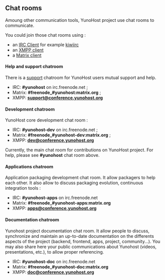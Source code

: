 ## Chat rooms

Amoung other communication tools, YunoHost project use chat rooms to communicate.

You could join those chat rooms using :
- an [IRC Client](https://en.wikipedia.org/wiki/Comparison_of_Internet_Relay_Chat_clients) for example [kiwiirc](https://kiwiirc.com/client/irc.freenode.net/yunohost)
- an [XMPP client](https://en.wikipedia.org/wiki/Comparison_of_instant_messaging_clients)
- a [Matrix client](https://matrix.org/docs/guides/faq.html#what-clients-are-available%3F)


#### Help and support chatroom

There is a [support](support_fr) chatroom for YunoHost users mutual support and help.

- IRC: **#yunohost** on irc.freenode.net ;
- Matrix: **#freenode_#yunohost:matrix.org** ;
- XMPP: **[support@conference.yunohost.org](xmpp:support@conference.yunohost.org?join)**

#### Development chatroom

YunoHost core development chat room :
- IRC: **#yunohost-dev** on irc.freenode.net ;
- Matrix: **#freenode_#yunohost-dev:matrix.org** ;
- XMPP: **[dev@conference.yunohost.org](xmpp:dev@conference.yunohost.org?join)**

Currently, the main chat room for contributions on YunoHost project.
For help, please see **#yunohost** chat room above.

#### Applications chatroom
Application packaging development chat room. It allow packagers to help each other.
It also allow to discuss packaging evolution, continuous integration tools :
- IRC: **#yunohost-apps** on irc.freenode.net
- Matrix: **#freenode_#yunohost-apps:matrix.org**
- XMPP: **[apps@conference.yunohost.org](xmpp:apps@conference.yunohost.org?join)**

#### Documentation chatroom
Yunohost project documentation chat room. It allow people to discuss, synchronize and maintain 
an up-to-date documentation on the differents aspects of the project (backend, frontend, apps, project, community...).
You may also share here your public communications about Yunohost (videos, presentations, etc.), to allow proper referencing.
- IRC: **#yunohost-doc** on irc.freenode.net
- Matrix: **#freenode_#yunohost-doc:matrix.org**
- XMPP: **[doc@conference.yunohost.org](xmpp:doc@conference.yunohost.org?join)**
